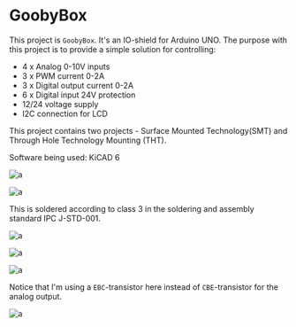 # GoobyBox

This project is `GoobyBox`. It's an IO-shield for Arduino UNO. 
The purpose with this project is to provide a simple solution for controlling:

 * 4 x Analog 0-10V inputs
 * 3 x PWM current 0-2A
 * 3 x Digital output current 0-2A
 * 6 x Digital input 24V protection
 * 12/24 voltage supply
 * I2C connection for LCD

This project contains two projects - Surface Mounted Technology(SMT) and Through Hole Technology Mounting (THT).

Software being used: KiCAD 6

![a](https://github.com/DanielMartensson/GoobyBox/blob/main/Goobyl%C3%A5da%20PLC%20-%20Ytmonterad/Picture.png?raw=true)

![a](https://github.com/DanielMartensson/GoobyBox/blob/main/Goobyl%C3%A5da%20PLC/Picture.png?raw=true)

This is soldered according to class 3 in the soldering and assembly standard IPC J-STD-001.

![a](https://github.com/DanielMartensson/GoobyBox/blob/main/Goobyl%C3%A5da%20PLC/PCB_done.jpg?raw=true)

![a](https://github.com/DanielMartensson/GoobyBox/blob/main/Goobyl%C3%A5da%20PLC/PCB_done_with_arduino.jpg?raw=true)

![a](https://github.com/DanielMartensson/GoobyBox/blob/main/Goobyl%C3%A5da%20PLC/PCB_done_with_arduino_different_angle.jpg?raw=true)

Notice that I'm using a `EBC`-transistor here instead of `CBE`-transistor for the analog output.

![a](https://github.com/DanielMartensson/GoobyBox/blob/main/Goobyl%C3%A5da%20PLC/2N2222,_PN2222,_and_P2N2222_BJT_Pinout.jpg?raw=true)

